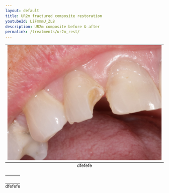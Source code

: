 ```yaml
---
layout: default
title: UR2m fractured composite restoration
youtubeId: LiFmmmU_ZL8
description: UR2m composite before & after
permalink: /treatments/ur2m_rest/
---
```


<table class="image">
<caption align="bottom">dfefefe</caption>
<tr><td><img src="/images/ur2m/b4.jpg" alt=""/></td></tr>
</table>

<table class="image">
<caption align="bottom">dfefefe</caption>
<tr><td><img src="/images/ur2m/after.jpg" alt=""/></td></tr>
</table>
